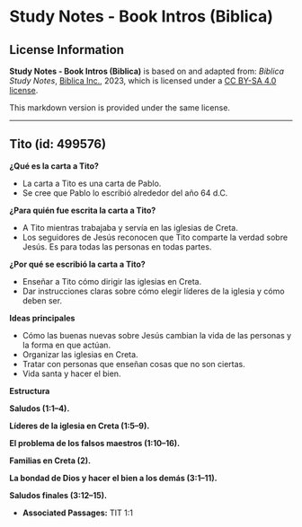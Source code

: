 # Study Notes - Book Intros (Biblica)

## License Information

**Study Notes - Book Intros (Biblica)** is based on and adapted from: _Biblica Study Notes_, [Biblica Inc.](https://www.biblica.com/), 2023, which is licensed under a [CC BY-SA 4.0 license](https://creativecommons.org/licenses/by-sa/4.0/legalcode.en).

This markdown version is provided under the same license.



--------------------------------

## Tito (id: 499576)

**¿Qué es la carta a Tito?**

* La carta a Tito es una carta de Pablo.
* Se cree que Pablo lo escribió alrededor del año 64 d.C.

**¿Para quién fue escrita la carta a Tito?**

* A Tito mientras trabajaba y servía en las iglesias de Creta.
* Los seguidores de Jesús reconocen que Tito comparte la verdad sobre Jesús. Es para todas las personas en todas partes.

**¿Por qué se escribió la carta a Tito?**

* Enseñar a Tito cómo dirigir las iglesias en Creta.
* Dar instrucciones claras sobre cómo elegir líderes de la iglesia y cómo deben ser.

**Ideas principales**

* Cómo las buenas nuevas sobre Jesús cambian la vida de las personas y la forma en que actúan.
* Organizar las iglesias en Creta.
* Tratar con personas que enseñan cosas que no son ciertas.
* Vida santa y hacer el bien.

**Estructura**

**Saludos (1:1–4\).**

**Líderes de la iglesia en Creta (1:5–9\).**

**El problema de los falsos maestros (1:10–16\).**

**Familias en Creta (2\).**

**La bondad de Dios y hacer el bien a los demás (3:1–11\).**

**Saludos finales (3:12–15\).**

* **Associated Passages:** TIT 1:1

